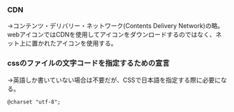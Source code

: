 ### CDN
→コンテンツ・デリバリー・ネットワーク(Contents Delivery Network)の略。
webアイコンではCDNを使用してアイコンをダウンロードするのではなく、ネット上に置かれたアイコンを使用する。

### cssのファイルの文字コードを指定するための宣言
→英語しか書いていない場合は不要だが、CSSで日本語を指定する際に必要になる。
```
@charset "utf-8";
```
